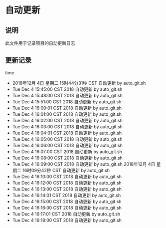 # 自动更新

## 说明
此文件用于记录项目的自动更新日志

## 更新记录
time

- 2018年12月 4日 星期二 15时44分31秒 CST 自动更新 by auto_git.sh
- Tue Dec 4 15:45:00 CST 2018 自动更新 by auto_git.sh
- Tue Dec 4 15:48:00 CST 2018 自动更新 by auto_git.sh
- Tue Dec 4 15:51:00 CST 2018 自动更新 by auto_git.sh
- Tue Dec 4 16:00:01 CST 2018 自动更新 by auto_git.sh
- Tue Dec 4 16:01:00 CST 2018 自动更新 by auto_git.sh
- Tue Dec 4 16:02:00 CST 2018 自动更新 by auto_git.sh
- Tue Dec 4 16:03:00 CST 2018 自动更新 by auto_git.sh
- Tue Dec 4 16:04:01 CST 2018 自动更新 by auto_git.sh
- Tue Dec 4 16:05:00 CST 2018 自动更新 by auto_git.sh
- Tue Dec 4 16:06:00 CST 2018 自动更新 by auto_git.sh
- Tue Dec 4 16:07:00 CST 2018 自动更新 by auto_git.sh
- Tue Dec 4 16:08:00 CST 2018 自动更新 by auto_git.sh
- Tue Dec 4 16:09:00 CST 2018 自动更新 by auto_git.sh
2018年12月 4日 星期二 16时09分42秒 CST 自动更新 by auto_git.sh
- Tue Dec 4 16:10:00 CST 2018 自动更新 by auto_git.sh
- Tue Dec 4 16:12:00 CST 2018 自动更新 by auto_git.sh
- Tue Dec 4 16:13:00 CST 2018 自动更新 by auto_git.sh
- Tue Dec 4 16:14:01 CST 2018 自动更新 by auto_git.sh
- Tue Dec 4 16:15:00 CST 2018 自动更新 by auto_git.sh
- Tue Dec 4 16:16:00 CST 2018 自动更新 by auto_git.sh
- Tue Dec 4 16:17:01 CST 2018 自动更新 by auto_git.sh
- Tue Dec 4 16:18:00 CST 2018 自动更新 by auto_git.sh
